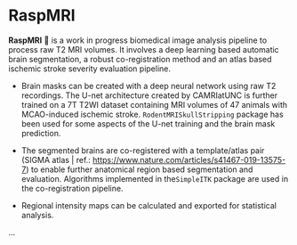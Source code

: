 ﻿# RaspMRI

**RaspMRI** 🍓 is a work in progress biomedical image analysis pipeline to process raw T2 MRI volumes. It involves a deep learning based automatic brain segmentation, a robust co-registration method and an atlas based ischemic stroke severity evaluation pipeline.

- Brain masks can be created with a deep neural network using raw T2 recordings. The U-net architecture created by CAMRIatUNC is further trained on a 7T T2WI dataset containing  MRI volumes of 47 animals with MCAO-induced ischemic stroke. `RodentMRISkullStripping` package has been used for some aspects of the U-net training and the brain mask prediction.


- The segmented brains are co-registered with a template/atlas pair (SIGMA atlas | ref.: https://www.nature.com/articles/s41467-019-13575-7) to enable further anatomical region based segmentation and evaluation. Algorithms implemented in the`SimpleITK` package are used in the co-registration pipeline.


- Regional intensity maps can be calculated and exported for statistical analysis.

...
